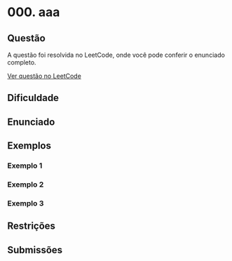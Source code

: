 # 000. aaa

## Questão

A questão foi resolvida no LeetCode, onde você pode conferir o enunciado completo.

[Ver questão no LeetCode]()    

## Dificuldade



## Enunciado



## Exemplos

### Exemplo 1



### Exemplo 2



### Exemplo 3



## Restrições



## Submissões

